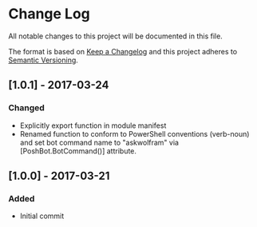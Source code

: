 
# Change Log

All notable changes to this project will be documented in this file.

The format is based on [Keep a Changelog](http://keepachangelog.com/)
and this project adheres to [Semantic Versioning](http://semver.org/).

## [1.0.1] - 2017-03-24
### Changed
- Explicitly export function in module manifest
- Renamed function to conform to PowerShell conventions (verb-noun) and set bot command name to "askwolfram" via [PoshBot.BotCommand()] attribute.

## [1.0.0] - 2017-03-21
### Added
- Initial commit
